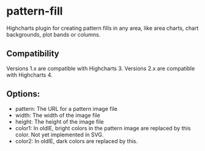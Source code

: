 pattern-fill
============

Highcharts plugin for creating pattern fills in any area, like area charts, chart backgrounds, plot bands or columns.
 
## Compatibility
Versions 1.x are compatible with Highcharts 3. Versions 2.x are compatible with Highcharts 4.
 
## Options:
* pattern:      The URL for a pattern image file
* width:        The width of the image file
* height:       The height of the image file
* color1:       In oldIE, bright colors in the pattern image are replaced by this color. Not yet implemented in SVG.
* color2:       In oldIE, dark colors are replaced by this. 
